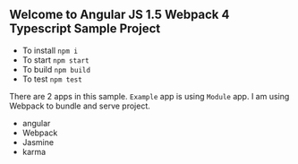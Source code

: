 ## Welcome to Angular JS 1.5 Webpack 4 Typescript Sample Project

- To install `npm i`
- To start `npm start`
- To build `npm build`
- To test `npm test`

There are 2 apps in this sample. `Example` app is using `Module` app.
I am using Webpack to bundle and serve project.

- angular
- Webpack
- Jasmine
- karma